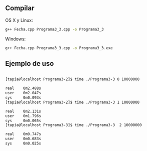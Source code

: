 ## Compilar

OS X y Linux:

```sh
g++ Fecha.cpp Programa3_3.cpp -o Programa3_3
```

Windows:

```sh
g++ Fecha.cpp Programa3_3.cpp -o Programa3_3.exe
```
## Ejemplo de uso

```sh

[tapia@localhost Programa3-2]$ time ./Programa3-3 0 10000000

real    0m2.488s
user    0m2.047s
sys     0m0.093s
[tapia@localhost Programa3-2]$ time ./Programa3-3 1 10000000

real    0m2.131s
user    0m1.796s
sys     0m0.065s
[tapia@localhost Programa3-3]$ time ./Programa3-3  2 10000000

real    0m0.747s
user    0m0.683s
sys     0m0.025s
```
